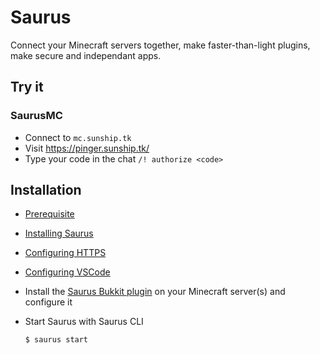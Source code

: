 # Saurus

Connect your Minecraft servers together, make faster-than-light plugins, make secure and independant apps.

## Try it

### SaurusMC

- Connect to `mc.sunship.tk`
- Visit https://pinger.sunship.tk/
- Type your code in the chat `/! authorize <code>`

## Installation

- [Prerequisite](https://github.com/saurusmc/create-saurus/wiki/Prerequisite)

- [Installing Saurus](https://github.com/saurusmc/create-saurus/wiki/Installing-Saurus)

- [Configuring HTTPS](https://github.com/saurusmc/create-saurus/wiki/Configuring-HTTPS)

- [Configuring VSCode](https://github.com/saurusmc/create-saurus/wiki/Configuring-VSCode)

- Install the [Saurus Bukkit plugin](https://github.com/saurusmc/saurus-bukkit) on your Minecraft server(s) and configure it

- Start Saurus with Saurus CLI

      $ saurus start
